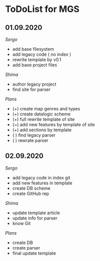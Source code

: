  
# ToDoList for MGS


## 01.09.2020

*Sergo*

- add base filesystem
- add legacy code ( no index )
- rewrite template by v0.1
- add base project files

*Shima*

- author legacy project
- find site for parser

*Plans*

- (+) create map genres and types
- (+) create datalogic scheme
- (+) full rewrite template of site
- (~) add new features by template of site
- (+) add sections by template
- ( ) find legacy parser
- ( ) rewrate parser

## 02.09.2020

*Sergo*

- add legacy code in index git
- add new features in template
- create DB scheme
- create GitHub rep

*Shima*

- update template article
- update info for parser
- know Git

*Plans*

- create DB
- create parser
- final update template
